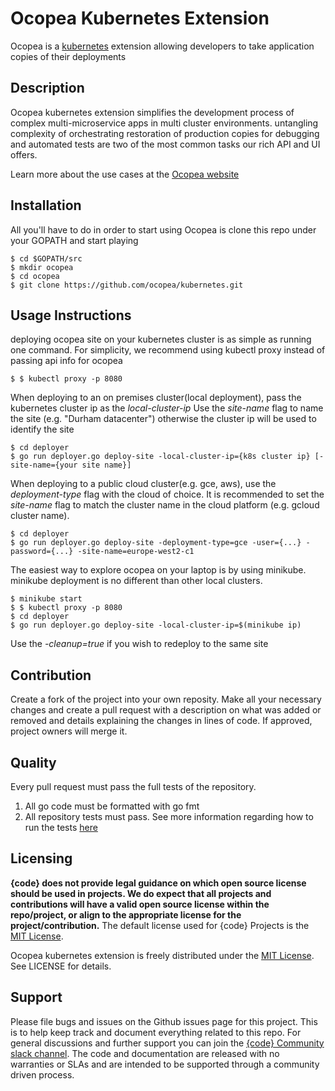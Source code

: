 Ocopea Kubernetes Extension
======================

Ocopea is a [kubernetes](https://kubernetes.io) extension allowing developers to take application copies of 
their deployments


## Description
Ocopea kubernetes extension simplifies the development process of complex multi-microservice apps in multi cluster 
environments. untangling complexity of orchestrating restoration of production copies for debugging and 
automated tests are two of the most common tasks our rich API and UI offers. 

Learn more about the use cases at the [Ocopea website](https://ocopea.github.io)

## Installation
All you'll have to do in order to start using Ocopea is clone this repo under your GOPATH and start playing

```
$ cd $GOPATH/src
$ mkdir ocopea
$ cd ocopea
$ git clone https://github.com/ocopea/kubernetes.git
```

## Usage Instructions
deploying ocopea site on your kubernetes cluster is as simple as running one command.
For simplicity, we recommend using kubectl proxy instead of passing api info for ocopea

```
$ $ kubectl proxy -p 8080
```

When deploying to an on premises cluster(local deployment), pass the kubernetes cluster ip as the *local-cluster-ip*
Use the *site-name* flag to name the site (e.g. "Durham datacenter")
otherwise the cluster ip will be used to identify the site

```
$ cd deployer
$ go run deployer.go deploy-site -local-cluster-ip={k8s cluster ip} [-site-name={your site name}] 
```

When deploying to a public cloud cluster(e.g. gce, aws), use the *deployment-type* flag with the cloud of choice.
It is recommended to set the *site-name* flag to match the cluster name in the cloud platform
(e.g. gcloud cluster name). 

```
$ cd deployer
$ go run deployer.go deploy-site -deployment-type=gce -user={...} -password={...} -site-name=europe-west2-c1 
```

The easiest way to explore ocopea on your laptop is by using minikube. 
minikube deployment is no different than other local clusters.

```
$ minikube start
$ $ kubectl proxy -p 8080
$ cd deployer
$ go run deployer.go deploy-site -local-cluster-ip=$(minikube ip) 
```

Use the *-cleanup=true* if you wish to redeploy to the same site


## Contribution
Create a fork of the project into your own reposity. 
Make all your necessary changes and create a pull request with a description on what was added or removed and details 
explaining the changes in lines of code. If approved, project owners will merge it.

## Quality

Every pull request must pass the full tests of the repository.
1) All go code must be formatted with go fmt
2) All repository tests must pass. See more information regarding how to run the tests 
[here](https://github.com/ocopea/kubernetes/tree/master/tests)



Licensing
---------
**{code} does not provide legal guidance on which open source license should be used in projects. 
We do expect that all projects and contributions will have a valid open source license within the repo/project, 
or align to the appropriate license for the project/contribution.** The default license used for {code} Projects 
is the [MIT License](http://codedellemc.com/sampledocs/LICENSE "LICENSE").

Ocopea kubernetes extension is freely distributed under the 
[MIT License](http://emccode.github.io/sampledocs/LICENSE "LICENSE"). See LICENSE for details.


Support
-------
Please file bugs and issues on the Github issues page for this project. 
This is to help keep track and document everything related to this repo. 
For general discussions and further support you can join the 
[{code} Community slack channel](http://community.codedellemc.com/). 
The code and documentation are released with no warranties or SLAs and are intended to be supported 
through a community driven process.